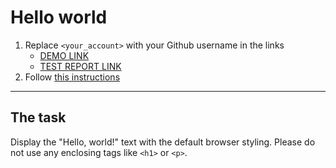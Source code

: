 # Hello world
1. Replace `<your_account>` with your Github username in the links
    - [DEMO LINK](https://vvxforce.github.io/layout_hello-world/) <br>
    - [TEST REPORT LINK](https://vvxforce.github.io/layout_hello-world/report/html_report/)
2. Follow [this instructions](https://mate-academy.github.io/layout_task-guideline/)
___

## The task 
Display the "Hello, world!" text with the default browser styling. Please do not 
use any enclosing tags like `<h1>` or `<p>`.
